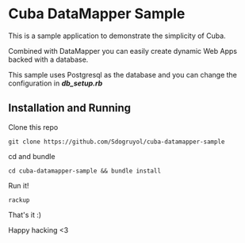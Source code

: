# Cuba DataMapper Sample

This is a sample application to demonstrate the simplicity of Cuba.

Combined with DataMapper you can easily create dynamic Web Apps backed with a
database.

This sample uses Postgresql as the database and you can change the configuration
in ***db_setup.rb***

## Installation and Running

Clone this repo

    git clone https://github.com/Sdogruyol/cuba-datamapper-sample

cd and bundle

    cd cuba-datamapper-sample && bundle install

Run it!

    rackup


That's it :)

Happy hacking <3
